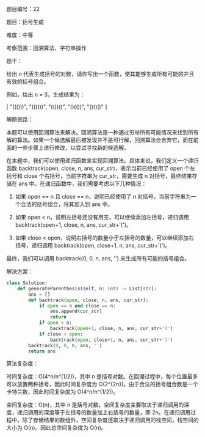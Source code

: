 题目编号：22

题目：括号生成

难度：中等

考察范围：回溯算法、字符串操作

题干：

给出 n 代表生成括号的对数，请你写出一个函数，使其能够生成所有可能的并且有效的括号组合。

例如，给出 n = 3，生成结果为：

[
  "((()))",
  "(()())",
  "(())()",
  "()(())",
  "()()()"
]

解题思路：

本题可以使用回溯算法来解决。回溯算法是一种通过穷举所有可能情况来找到所有解的算法。如果一个候选解最后被发现并不是可行解，回溯算法会舍弃它，而在前面的一些步骤上进行修改，以尝试寻找新的候选解。

在本题中，我们可以使用递归函数来实现回溯算法。具体来说，我们定义一个递归函数 backtrack(open, close, n, ans, cur_str)，表示当前已经使用了 open 个左括号和 close 个右括号，当前字符串为 cur_str，需要生成 n 对括号，最终结果存储在 ans 中。在递归函数中，我们需要考虑以下几种情况：

1. 如果 open == n 且 close == n，说明已经使用了 n 对括号，当前字符串为一个合法的括号组合，将其加入到 ans 中。

2. 如果 open < n，说明左括号还没有用完，可以继续添加左括号，递归调用 backtrack(open+1, close, n, ans, cur_str+'(')。

3. 如果 close < open，说明右括号的数量小于左括号的数量，可以继续添加右括号，递归调用 backtrack(open, close+1, n, ans, cur_str+')')。

最终，我们可以调用 backtrack(0, 0, n, ans, '') 来生成所有可能的括号组合。

解决方案：

```python
class Solution:
    def generateParenthesis(self, n: int) -> List[str]:
        ans = []
        def backtrack(open, close, n, ans, cur_str):
            if open == n and close == n:
                ans.append(cur_str)
                return
            if open < n:
                backtrack(open+1, close, n, ans, cur_str+'(')
            if close < open:
                backtrack(open, close+1, n, ans, cur_str+')')
        backtrack(0, 0, n, ans, '')
        return ans
```

算法复杂度：

时间复杂度：O(4^n/n^(1/2))，其中 n 是括号对数。在回溯过程中，每个位置最多可以放置两种括号，因此时间复杂度为 O(2^{2n})。由于合法的括号组合数是一个卡特兰数，因此时间复杂度为 O(4^n/n^(1/2))。

空间复杂度：O(n)，其中 n 是括号对数。空间复杂度主要取决于递归调用的深度，递归调用的深度等于左括号的数量加上右括号的数量，即 2n。在递归调用过程中，除了存储结果的数组外，空间复杂度还取决于递归调用的栈空间，栈空间的大小为 O(n)。因此总空间复杂度为 O(n)。